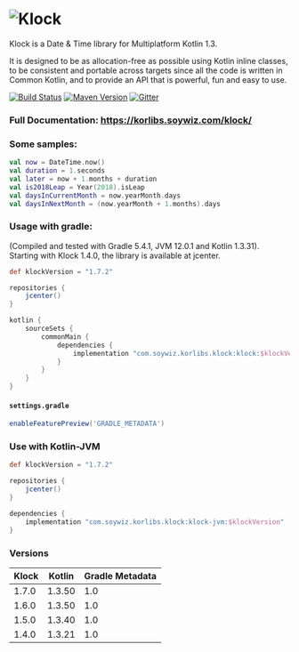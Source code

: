 # ![Klock](/assets/klock_256.png)

Klock is a Date & Time library for Multiplatform Kotlin 1.3.

It is designed to be as allocation-free as possible using Kotlin inline classes,
to be consistent and portable across targets since all the code is written in Common Kotlin,
and to provide an API that is powerful, fun and easy to use.

[![Build Status](https://travis-ci.org/korlibs/klock.svg?branch=master)](https://travis-ci.org/korlibs/klock)
[![Maven Version](https://img.shields.io/github/tag/korlibs/klock.svg?style=flat&label=maven)](http://search.maven.org/#search%7Cga%7C1%7Ca%3A%22klock%22)
[![Gitter](https://img.shields.io/gitter/room/korlibs/korlibs.svg)](https://gitter.im/korlibs/Lobby)

### Full Documentation: <https://korlibs.soywiz.com/klock/>

### Some samples:

```kotlin
val now = DateTime.now()
val duration = 1.seconds
val later = now + 1.months + duration
val is2018Leap = Year(2018).isLeap
val daysInCurrentMonth = now.yearMonth.days
val daysInNextMonth = (now.yearMonth + 1.months).days
```

### Usage with gradle:

(Compiled and tested with Gradle 5.4.1, JVM 12.0.1 and Kotlin 1.3.31).
Starting with Klock 1.4.0, the library is available at jcenter.

```groovy
def klockVersion = "1.7.2"

repositories {
    jcenter()
}

kotlin {
    sourceSets {
        commonMain {
            dependencies {
                implementation "com.soywiz.korlibs.klock:klock:$klockVersion" // Common 
            }
        }
    }
}
```

#### `settings.gradle`

```groovy
enableFeaturePreview('GRADLE_METADATA')
```

### Use with Kotlin-JVM

```groovy
def klockVersion = "1.7.2"

repositories {
    jcenter()
}

dependencies {
    implementation "com.soywiz.korlibs.klock:klock-jvm:$klockVersion"
}
```

### Versions

| Klock  | Kotlin | Gradle Metadata  |
|--------|--------|------------------|
| 1.7.0  | 1.3.50 | 1.0              |
| 1.6.0  | 1.3.50 | 1.0              |
| 1.5.0  | 1.3.40 | 1.0              |
| 1.4.0  | 1.3.21 | 1.0              |

